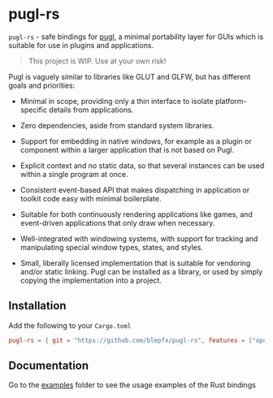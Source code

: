 # pugl-rs
`pugl-rs` - safe bindings for [pugl](https://github.com/lv2/pugl), a minimal portability layer for GUIs which is suitable for use in plugins and applications. 

> This project is WIP. Use at your own risk!

Pugl is vaguely similar to libraries like GLUT and GLFW, but has different
goals and priorities:

 * Minimal in scope, providing only a thin interface to isolate
   platform-specific details from applications.

 * Zero dependencies, aside from standard system libraries.

 * Support for embedding in native windows, for example as a plugin or
   component within a larger application that is not based on Pugl.

 * Explicit context and no static data, so that several instances can be used
   within a single program at once.

 * Consistent event-based API that makes dispatching in application or toolkit
   code easy with minimal boilerplate.

 * Suitable for both continuously rendering applications like games, and
   event-driven applications that only draw when necessary.

 * Well-integrated with windowing systems, with support for tracking and
   manipulating special window types, states, and styles.

 * Small, liberally licensed implementation that is suitable for vendoring
   and/or static linking.  Pugl can be installed as a library, or used by
   simply copying the implementation into a project.

## Installation

Add the following to your `Cargo.toml`
```toml
pugl-rs = { git = "https://github.com/blepfx/pugl-rs", features = ["opengl", "cairo", "vulkan"] }
```

## Documentation

Go to the [examples](pugl-rs/examples) folder to see the usage examples of the Rust bindings
